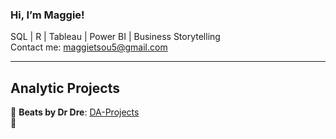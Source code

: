 ### Hi, I’m Maggie!
SQL | R | Tableau | Power BI | Business Storytelling <br/>
Contact me: [maggietsou5@gmail.com](mailto:maggietsou5@gmail.com)  

---

## Analytic Projects
🎵 **Beats by Dr Dre**: [DA-Projects](https://github.com/maggietsou05/DA-Projects)  
🍎 
<!---
maggietsou05/maggietsou05 is a ✨ special ✨ repository because its `README.md` (this file) appears on your GitHub profile.
You can click the Preview link to take a look at your changes.
--->
